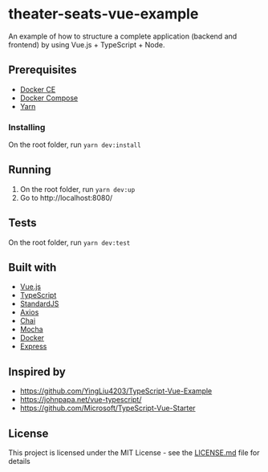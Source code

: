 # theater-seats-vue-example
An example of how to structure a complete application (backend and frontend) by using Vue.js + TypeScript + Node. 

## Prerequisites
- [Docker CE](https://docs.docker.com/engine/installation)
- [Docker Compose](https://docs.docker.com/compose/install)
- [Yarn](https://yarnpkg.com/lang/en/docs/install)

### Installing
On the root folder, run `yarn dev:install`

## Running
1. On the root folder, run `yarn dev:up`
2. Go to http://localhost:8080/

## Tests
On the root folder, run `yarn dev:test`

## Built with
- [Vue.js](https://vuejs.org/)
- [TypeScript](https://www.typescriptlang.org/)
- [StandardJS](https://standardjs.com/)
- [Axios](https://github.com/axios/axios)
- [Chai](http://www.chaijs.com/)
- [Mocha](https://mochajs.org/)
- [Docker](https://www.docker.com/)
- [Express]()

## Inspired by
- https://github.com/YingLiu4203/TypeScript-Vue-Example
- https://johnpapa.net/vue-typescript/
- https://github.com/Microsoft/TypeScript-Vue-Starter


## License
This project is licensed under the MIT License - see the [LICENSE.md](LICENSE.md) file for details